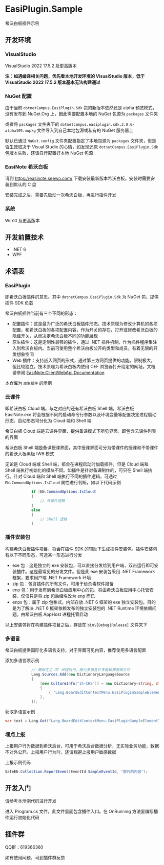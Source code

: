 # EasiPlugin.Sample

希沃白板插件示例

## 开发环境

### VisualStudio

VisualStudio 2022 17.5.2 及更高版本

**注：如遇编译相关问题，优先看本地开发环境的 VisualStudio 版本，低于 VisualStudio 2022 17.5.2 版本基本无法构建通过**

### NuGet 配置

由于当前 `dotnetCampus.EasiPlugin.Sdk` 包的新版本依然还是 alpha 预览模式，没有发布到 NuGet.Org 上，因此需要配置本地的 NuGet 包源为 `packages` 文件夹

或者将 `packages` 文件夹下的 `dotnetcampus.easiplugin.sdk.2.0.0-alpha109.nupkg` 文件导入到自己本地包源或私有的 NuGet 服务器上

默认已通过 `NuGet.config` 文件夹配置指定了本地包源为 `packages` 文件夹，但是否生效取决于 Visual Studio 的心情，如发现还原 `dotnetCampus.EasiPlugin.Sdk` 包版本失败，还请自行配置好本地 NuGet 包源

### EasiNote 希沃白板

请到 https://easinote.seewo.com/ 下载安装最新版本希沃白板，安装时需要安装到默认的 C 盘

安装完成之后，需要先启动一次希沃白板，再进行插件开发

### 系统

Win10 及更高版本

## 开发前置技术

- .NET 6
- WPF

## 术语表

### EasiPlugin

即希沃白板插件的意思。其中 `dotnetCampus.EasiPlugin.Sdk` 为 NuGet 包，提供插件 SDK 负载

希沃白板插件当前有三个不同的形态：

- 配置插件：这是最为广泛的希沃白板插件形态。技术原理为修改计算机的各项配置，和希沃白板的各项配置内容，作为开关的存在，打开或修改希沃白板的隐藏开关，从而决定希沃白板不同的功能展现
- 原生插件：这是定制性最强的插件，通过 .NET 插件机制，作为插件程序集注入到希沃白板内。当前可使用整个希沃白板公开的类型和成员。有着无限的开发想象空间
- Web 插件：支持嵌入网页的形式，通过第三方网页提供的功能。限制极大，但比较独立。技术原理为希沃白板内使用 CEF 浏览器打开给定的网址。文档请参阅 [EasiNote.ClientWebApi.Documentation](https://github.com/EasiNote/EasiNote.ClientWebApi.Documentation)

本仓库为 `原生插件` 的示例

### 云课件

即希沃白板 Cloud 端。与之对应的还有希沃白板 Shell 端。希沃白板 EasiNote.exe 将会根据不同的启动命令行参数以及环境变量等配置决定进程启动形态，启动形态可分化为 Cloud 端和 Shell 端

希沃白板 Cloud 端是云课件界面，提供备课模式下所见界面，即包含云课件列表的界面

希沃白板 Shell 端是备课授课界面，其中授课界面可分为带课件的授课和不带课件的希沃大板黑板 IWB 模式

无论是 Cloud 端或 Shell 端，都会在进程启动时加载插件，但是 Cloud 端和 Shell 端执行初始化的模块不同。如插件是针对备课制作的，可只在 Shell 端执行。针对 Cloud 端和 Shell 端执行不同的插件逻辑，可通过 `EN.CommandOptions.IsCloud` 属性进行判断，如以下代码示例

```csharp
            if (EN.CommandOptions.IsCloud)
            {
                // 云课件逻辑
            }
            else
            {
                // Shell 逻辑
            }
```

### 插件安装包

构建希沃白板插件项目，将会在插件 SDK 的辅助下生成插件安装包。插件安装包有以下不同形态，可选某一形态进行分发

- exe 包：这是独立的 exe 安装包，可以直接分发给到用户端，双击运行即可安装插件。这是最常见的分发文件。但是此 exe 安装包采用 .NET Framework 框架，要求用户端 .NET Framework 环境
- zip 包：包含插件的所有文件，可用于给杀毒软件报备
- enp 包：用于发布到希沃白板应用中心的包，将由希沃白板应用中心托管安装。仅仅只是将 zip 包后缀名改为 enp 而已
- enpx 包：属于 zip 包格式，内部存放 .NET 6 框架的 exe 独立安装包。目的是为了解决 .NET 6 框架依赖发布的独立安装包的 .NET Runtime 环境依赖问题。由希沃白板 AppHost 进程托管启动

以上安装包将在构建插件项目之后，存放在 `bin\[Debug|Release]` 文件夹下

### 多语言

希沃白板提供国际化多语言支持，对于界面可见内容，推荐使用多语言配置

添加多语言项示例

```csharp
            // 确保在主 UI 线程执行。因为多语言许多是和界面相关的
            Lang.Sources.Add(new DictionaryLanguageSource
            {
                [new CultureInfo("zh-CHS")] = new Dictionary<string, string>()
                {
                    { "Lang.BoardEditContextMenu.EasiPluginSampleElementTool", "演示工具" },
                },
            });
```

获取多语言示例

```csharp
var text = Lang.Get("Lang.BoardEditContextMenu.EasiPluginSampleElementTool");
```

### 埋点上报

上报用户行为数据到希沃后台，可用于希沃后台数据分析，无实际业务功能，数据不对外公开。上报用户行为时，还请规避上报用户敏感数据

上报示例代码

```csharp
SafeEN.Collection.ReportEvent(EventId.SampleEventId, "额外的内容");
```

## 开发入门

请参考本示例代码进行开发

进入 Program.cs 文件。此文件里面包含插件入口。在 OnRunning 方法里编写插件运行初始化代码

## 插件群

QQ群：619366360

如有使用问题，可到插件群反馈